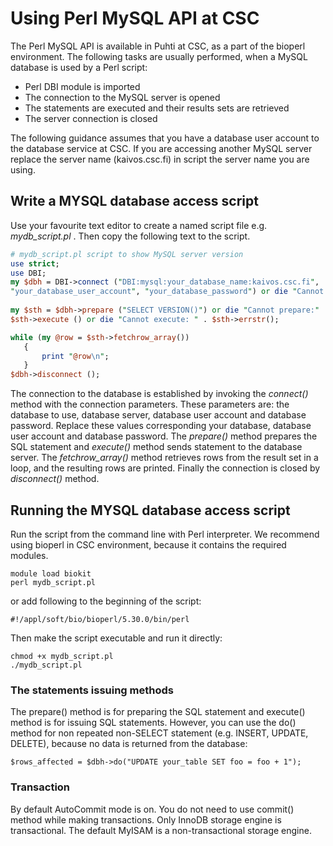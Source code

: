# Using Perl MySQL API at CSC

The Perl MySQL API is available in Puhti at CSC, as a part of the bioperl environment. 
The following tasks are usually performed, when a MySQL database is used by a Perl script:

*    Perl DBI module is imported
*    The connection to the MySQL server is opened
*    The statements are executed and their results sets are retrieved
*    The server connection is closed

The following guidance assumes that you have a database user account to the database service at CSC. If you are accessing another MySQL server replace the server name (kaivos.csc.fi) in script the server name you are using.

## Write a MYSQL database access script

Use your favourite text editor to create a named script file e.g. _mydb_script.pl_ . Then copy the following text to the script.
```perl
# mydb_script.pl script to show MySQL server version
use strict;
use DBI;
my $dbh = DBI->connect ("DBI:mysql:your_database_name:kaivos.csc.fi",
"your_database_user_account", "your_database_password") or die "Cannot connect:" . $DBI::errstr;
 
my $sth = $dbh->prepare ("SELECT VERSION()") or die "Cannot prepare:" . $dbh->errstr();
$sth->execute () or die "Cannot execute: " . $sth->errstr();

while (my @row = $sth->fetchrow_array())
   {
       print "@row\n";
   }
$dbh->disconnect ();
```
 
The connection to the database is established by invoking the _connect()_ method with the connection parameters. These parameters are: the database to use, database server, database user account and database password. Replace these values corresponding your database, database user account and database password. The _prepare()_ method prepares the SQL statement and _execute()_ method sends statement to the database server. The _fetchrow_array()_ method retrieves rows from the result set in a loop, and the resulting rows are printed. Finally the connection is closed by _disconnect()_ method.
 
## Running the MYSQL database access script

Run the script from the command line with Perl interpreter. We recommend using bioperl in CSC environment, because it contains the required modules.

```text
module load biokit
perl mydb_script.pl
```
or add following to the beginning of the script:
```text
#!/appl/soft/bio/bioperl/5.30.0/bin/perl
```

 

Then make the script executable and run it directly:
```text
chmod +x mydb_script.pl
./mydb_script.pl
```

### The statements issuing methods

The prepare() method is for preparing the SQL statement and execute() method is for issuing SQL statements. However, you can use the do() method for non repeated non-SELECT statement (e.g. INSERT, UPDATE, DELETE), because no data is returned from the database:

```text
$rows_affected = $dbh->do("UPDATE your_table SET foo = foo + 1");
```
 
### Transaction

By default AutoCommit mode is on. You do not need to use commit() method while making transactions. Only InnoDB storage engine is transactional. The default MyISAM is a non-transactional storage engine.
  	   	 
